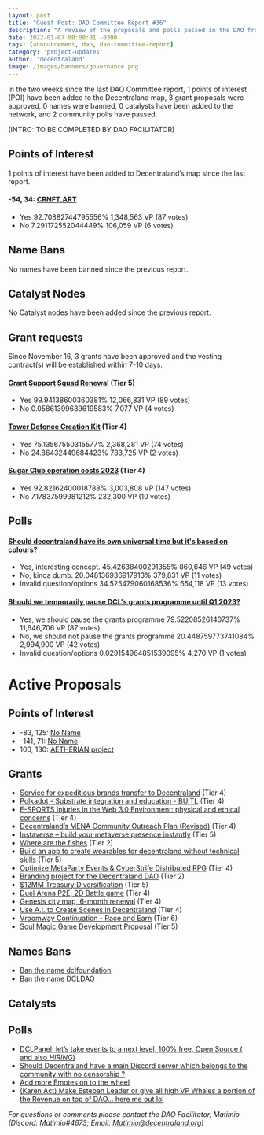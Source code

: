 ```yaml
---
layout: post
title: "Guest Post: DAO Committee Report #36"
description: "A review of the proposals and polls passed in the DAO from November 16 through November 30".
date: 2022-01-07 00:00:01 -0300
tags: [announcement, dao, dao-committee-report]
category: 'project-updates'
author: 'decentraland'
image: /images/banners/governance.png
---
```


In the two weeks since the last DAO Committee report, 1 points of interest (POI) have been added to the Decentraland map, 3 grant proposals were approved, 0 names were banned, 0 catalysts have been added to the network, and 2 community polls have passed.

(INTRO: TO BE COMPLETED BY DAO FACILITATOR)

## Points of Interest
1 points of interest have been added to Decentraland’s map since the last report.


#### -54, 34: [CRNFT.ART](https://governance.decentraland.org/proposal/?id=5c8b7aa0-610c-11ed-bf97-7dbf9f54c71d)

* Yes 92.70882744795556% 1,348,563 VP (87 votes)
* No 7.291172552044449% 106,059 VP (6 votes)


## Name Bans

No names have been banned since the previous report.

## Catalyst Nodes
No Catalyst nodes have been added since the previous report.


## Grant requests
Since November 16, 3 grants have been approved and the vesting contract(s) will be established within 7-10 days.


#### [Grant Support Squad Renewal](https://governance.decentraland.org/proposal/?id=c5c2f9a0-5fa7-11ed-9e27-9944727da95a) (Tier 5)

* Yes 99.94138600360381% 12,066,831 VP (89 votes)
* No 0.05861399639619583% 7,077 VP (4 votes)


#### [Tower Defence Creation Kit](https://governance.decentraland.org/proposal/?id=f92e37a0-5ee9-11ed-9128-d95e3b6d7912) (Tier 4)

* Yes 75.13567550315577% 2,368,281 VP (74 votes)
* No 24.86432449684423% 783,725 VP (2 votes)


#### [Sugar Club operation costs 2023](https://governance.decentraland.org/proposal/?id=31597b30-5c6a-11ed-9128-d95e3b6d7912) (Tier 4)

* Yes 92.82162400018788% 3,003,808 VP (147 votes)
* No 7.17837599981212% 232,300 VP (10 votes)


## Polls

#### [Should decentraland have its own universal time but it&#39;s based on colours?](https://governance.decentraland.org/proposal/?id=23ee1710-667b-11ed-bf97-7dbf9f54c71d)

* Yes, interesting concept.  45.42638400291355% 860,646 VP (49 votes)
* No, kinda dumb. 20.048136936917913% 379,831 VP (11 votes)
* Invalid question/options 34.525479060168536% 654,118 VP (13 votes)


#### [Should we temporarily pause DCL&#39;s grants programme until Q1 2023?](https://governance.decentraland.org/proposal/?id=c8aa85b0-65e8-11ed-bf97-7dbf9f54c71d)

* Yes, we should pause the grants programme 79.52208526140737% 11,646,706 VP (87 votes)
* No, we should not pause the grants programme 20.448759773741084% 2,994,900 VP (42 votes)
* Invalid question/options 0.029154964851539095% 4,270 VP (1 votes)



# Active Proposals

## Points of Interest

* -83, 125: [No Name](https://governance.decentraland.org/proposal/?id=2e264570-6a88-11ed-a69f-9d162c5cc598)
* -141, 71: [No Name](https://governance.decentraland.org/proposal/?id=68a64d70-6a84-11ed-a69f-9d162c5cc598)
* 100, 130: [AETHERIAN project](https://governance.decentraland.org/proposal/?id=64465b50-69ab-11ed-a69f-9d162c5cc598)

## Grants

* [Service for expeditious brands transfer to Decentraland](https://governance.decentraland.org/proposal/?id=79869460-6a34-11ed-a69f-9d162c5cc598) (Tier 4)
* [Polkadot - Substrate integration and education - BUITL](https://governance.decentraland.org/proposal/?id=1c5a5390-69a7-11ed-a69f-9d162c5cc598) (Tier 4)
* [E-SPORTS Injuries in the Web 3.0 Environment: physical and ethical concerns](https://governance.decentraland.org/proposal/?id=0ea387d0-69a2-11ed-a69f-9d162c5cc598) (Tier 4)
* [Decentraland’s MENA Community Outreach Plan (Revised)](https://governance.decentraland.org/proposal/?id=1092e040-6998-11ed-a69f-9d162c5cc598) (Tier 4)
* [Instaverse – build your metaverse presence instantly](https://governance.decentraland.org/proposal/?id=e039b690-698c-11ed-a69f-9d162c5cc598) (Tier 5)
* [Where are the fishes](https://governance.decentraland.org/proposal/?id=2a6eae70-6945-11ed-a69f-9d162c5cc598) (Tier 2)
* [Build an app to create wearables for decentraland without technical skills](https://governance.decentraland.org/proposal/?id=1bdb1f10-68c3-11ed-a69f-9d162c5cc598) (Tier 5)
* [Optimize MetaParty Events &amp; CyberStrife Distributed RPG](https://governance.decentraland.org/proposal/?id=8254b150-6834-11ed-a69f-9d162c5cc598) (Tier 4)
* [Branding project for the Decentraland DAO](https://governance.decentraland.org/proposal/?id=a42d6770-675a-11ed-a8f3-85d147463e4c) (Tier 2)
* [$12MM Treasury Diversification](https://governance.decentraland.org/proposal/?id=ef44b230-66d4-11ed-a8f3-85d147463e4c) (Tier 5)
* [Duel Arena P2E; 2D Battle game](https://governance.decentraland.org/proposal/?id=36ce8bd0-66d0-11ed-a8f3-85d147463e4c) (Tier 4)
* [Genesis city map, 6-month renewal](https://governance.decentraland.org/proposal/?id=9d6efbe0-65d1-11ed-bf97-7dbf9f54c71d) (Tier 4)
* [Use A.I. to Create Scenes in Decentraland](https://governance.decentraland.org/proposal/?id=9271a080-652c-11ed-bf97-7dbf9f54c71d) (Tier 4)
* [Vroomway Continuation - Race and Earn](https://governance.decentraland.org/proposal/?id=d68cbd60-6520-11ed-bf97-7dbf9f54c71d) (Tier 6)
* [Soul Magic Game Development Proposal](https://governance.decentraland.org/proposal/?id=44986990-6494-11ed-bf97-7dbf9f54c71d) (Tier 5)

## Names Bans

* [Ban the name dclfoundation](https://governance.decentraland.org/proposal/?id=18f68160-6c13-11ed-a69f-9d162c5cc598)
* [Ban the name DCLDAO](https://governance.decentraland.org/proposal/?id=1a365eb0-67d1-11ed-a69f-9d162c5cc598)

## Catalysts


## Polls

* [DCLPanel: let’s take events to a next level, 100% free, Open Source ( and also *HIRING*)](https://governance.decentraland.org/proposal/?id=ac4ef4b0-6c81-11ed-a69f-9d162c5cc598)
* [Should Decentraland have a main Discord server which belongs to the community with no censorship ?](https://governance.decentraland.org/proposal/?id=73d37840-6c22-11ed-a69f-9d162c5cc598)
* [Add more Emotes on to the wheel](https://governance.decentraland.org/proposal/?id=a440cc40-6b27-11ed-a69f-9d162c5cc598)
* [(Karen Act) Make Esteban Leader or give all high VP Whales a portion of the Revenue on top of DAO... here me out lol](https://governance.decentraland.org/proposal/?id=2b1e1940-6aae-11ed-a69f-9d162c5cc598)

*For questions or comments please contact the DAO Facilitator, Matimio (Discord: Matimio#4673; Email: [Matimio@decentraland.org](mailto:Matimio@decentraland.org))*